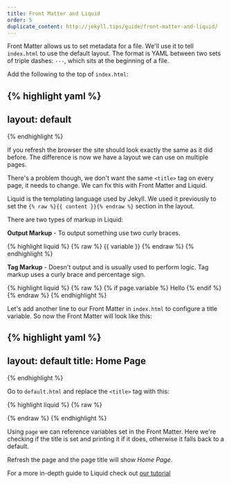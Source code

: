 ```yaml
---
title: Front Matter and Liquid
order: 5
duplicate_content: http://jekyll.tips/guide/front-matter-and-liquid/
---
```

Front Matter allows us to set metadata for a file. We'll use it to tell `index.html` to use the default layout. The format is YAML between two sets of triple dashes: `---`, which sits at the beginning of a file.

Add the following to the top of `index.html`:

{% highlight yaml %}
---
layout: default
---
{% endhighlight %}

If you refresh the browser the site should look exactly the same as it did before. The difference is now we have a layout we can use on multiple pages.

There's a problem though, we don't want the same `<title>` tag on every page, it needs to change. We can fix this with Front Matter and Liquid.

Liquid is the templating language used by Jekyll. We used it previously to set the `{% raw %}{{ content }}{% endraw %}` section in the layout.

There are two types of markup in Liquid:

**Output Markup** - To output something use two curly braces.

{% highlight liquid %}
{% raw %}
{{ variable }}
{% endraw %}
{% endhighlight %}


**Tag Markup** - Doesn't output and is usually used to perform logic. Tag markup uses a curly brace and percentage sign.

{% highlight liquid %}
{% raw %}
{% if page.variable %}
  Hello
{% endif %}
{% endraw %}
{% endhighlight %}

Let's add another line to our Front Matter in `index.html` to configure a title variable. So now the Front Matter will look like this:

{% highlight yaml %}
---
layout: default
title: Home Page
---
{% endhighlight %}

Go to `default.html` and replace the `<title>` tag with this:

{% highlight liquid %}
{% raw %}
<title>
  {% if page.title %}
    {{ page.title }}
  {% else %}
    Default Page Title
  {% endif %}
</title>
{% endraw %}
{% endhighlight %}

Using `page` we can reference variables set in the Front Matter. Here we're checking if the title is set and printing it if it does, otherwise it falls back to a default.

Refresh the page and the page title will show _Home Page_.

For a more in-depth guide to Liquid check out [our tutorial](/tutorials/liquid/)
